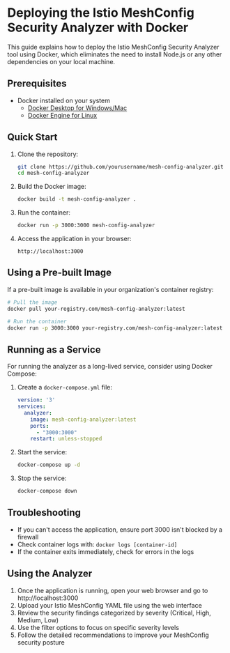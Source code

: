 # Deploying the Istio MeshConfig Security Analyzer with Docker

This guide explains how to deploy the Istio MeshConfig Security Analyzer tool using Docker, which eliminates the need to install Node.js or any other dependencies on your local machine.

## Prerequisites

- Docker installed on your system
  - [Docker Desktop for Windows/Mac](https://www.docker.com/products/docker-desktop)
  - [Docker Engine for Linux](https://docs.docker.com/engine/install/)

## Quick Start

1. Clone the repository:
   ```bash
   git clone https://github.com/yourusername/mesh-config-analyzer.git
   cd mesh-config-analyzer
   ```

2. Build the Docker image:
   ```bash
   docker build -t mesh-config-analyzer .
   ```

3. Run the container:
   ```bash
   docker run -p 3000:3000 mesh-config-analyzer
   ```

4. Access the application in your browser:
   ```
   http://localhost:3000
   ```

## Using a Pre-built Image

If a pre-built image is available in your organization's container registry:

```bash
# Pull the image
docker pull your-registry.com/mesh-config-analyzer:latest

# Run the container
docker run -p 3000:3000 your-registry.com/mesh-config-analyzer:latest
```

## Running as a Service

For running the analyzer as a long-lived service, consider using Docker Compose:

1. Create a `docker-compose.yml` file:
   ```yaml
   version: '3'
   services:
     analyzer:
       image: mesh-config-analyzer:latest
       ports:
         - "3000:3000"
       restart: unless-stopped
   ```

2. Start the service:
   ```bash
   docker-compose up -d
   ```

3. Stop the service:
   ```bash
   docker-compose down
   ```

## Troubleshooting

- If you can't access the application, ensure port 3000 isn't blocked by a firewall
- Check container logs with: `docker logs [container-id]`
- If the container exits immediately, check for errors in the logs

## Using the Analyzer

1. Once the application is running, open your web browser and go to http://localhost:3000
2. Upload your Istio MeshConfig YAML file using the web interface
3. Review the security findings categorized by severity (Critical, High, Medium, Low)
4. Use the filter options to focus on specific severity levels
5. Follow the detailed recommendations to improve your MeshConfig security posture